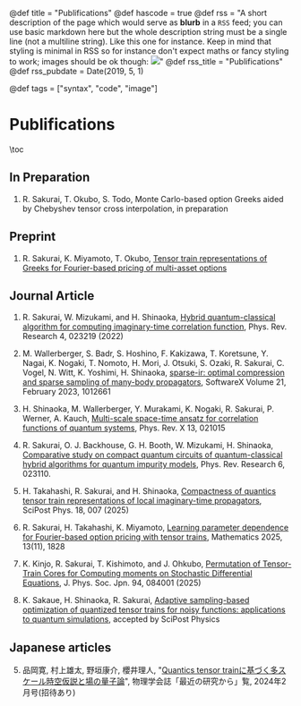 @def title = "Publifications"
@def hascode = true
@def rss = "A short description of the page which would serve as **blurb** in a `RSS` feed; you can use basic markdown here but the whole description string must be a single line (not a multiline string). Like this one for instance. Keep in mind that styling is minimal in RSS so for instance don't expect maths or fancy styling to work; images should be ok though: ![](https://upload.wikimedia.org/wikipedia/en/b/b0/Rick_and_Morty_characters.jpg)"
@def rss_title = "Publifications"
@def rss_pubdate = Date(2019, 5, 1)

@def tags = ["syntax", "code", "image"]
# Publifications

\toc

## In Preparation
1. R. Sakurai, T. Okubo, S. Todo, Monte Carlo-based option Greeks aided by Chebyshev tensor cross interpolation, in preparation

## Preprint 
1. R. Sakurai, K. Miyamoto, T. Okubo, [Tensor train representations of Greeks for Fourier-based pricing of multi-asset options](https://arxiv.org/html/2507.08482v1)


## Journal Article
1. R. Sakurai, W. Mizukami, and H. Shinaoka, [Hybrid quantum-classical algorithm for computing imaginary-time correlation function](https://doi.org/10.1103/PhysRevResearch.4.023219), Phys. Rev. Research 4, 023219 (2022)


2. M. Wallerberger, S. Badr, S. Hoshino, F. Kakizawa, T. Koretsune, Y. Nagai, K. Nogaki, T. Nomoto, H. Mori, J. Otsuki, S. Ozaki, R. Sakurai, C. Vogel, N. Witt, K. Yoshimi, H. Shinaoka, [sparse-ir: optimal compression and sparse sampling of many-body propagators](https://doi.org/10.1016/j.softx.2022.101266), SoftwareX Volume 21, February 2023, 1012661

3. H. Shinaoka, M. Wallerberger, Y. Murakami, K. Nogaki, R. Sakurai, P. Werner, A. Kauch, [Multi-scale space-time ansatz for correlation functions of quantum systems](https://journals.aps.org/prx/abstract/10.1103/PhysRevX.13.021015), Phys. Rev. X 13, 021015

4. R. Sakurai, O. J. Backhouse, G. H. Booth, W. Mizukami, H. Shinaoka, [Comparative study on compact quantum circuits of quantum-classical hybrid algorithms for quantum impurity models](https://journals.aps.org/prresearch/abstract/10.1103/PhysRevResearch.6.023110), Phys. Rev. Research 6, 023110.

5. H. Takahashi, R. Sakurai, and H. Shinaoka, [Compactness of quantics tensor train representations of local imaginary-time propagators](https://arxiv.org/abs/2403.09161), SciPost Phys. 18, 007 (2025)

6. R. Sakurai, H. Takahashi, K. Miyamoto, [Learning parameter dependence for Fourier-based option pricing with tensor trains](https://www.mdpi.com/2227-7390/13/11/1828), Mathematics 2025, 13(11), 1828

7. K. Kinjo, R. Sakurai, T. Kishimoto, and J. Ohkubo, [Permutation of Tensor-Train Cores for Computing moments on Stochastic Differential Equations](https://journals.jps.jp/doi/full/10.7566/JPSJ.94.084001?mobileUi=0), J. Phys. Soc. Jpn. 94, 084001 (2025)

8. K. Sakaue, H. Shinaoka, R. Sakurai, [Adaptive sampling-based optimization of quantized tensor trains for noisy functions: applications to quantum simulations](https://arxiv.org/abs/2405.12730), accepted by SciPost Physics

## Japanese articles
5. 品岡寛, 村上雄太, 野垣康介, 櫻井理人, "[Quantics tensor trainに基づく多スケール時空仮説と場の量子論](https://shinaoka.github.io/assets/qtt_jps_202402.pdf)",  物理学会誌「最近の研究から」覧, 2024年2月号(招待あり)